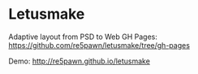 # Letusmake
Adaptive layout from PSD to Web
GH Pages: https://github.com/re5pawn/letusmake/tree/gh-pages

Demo: http://re5pawn.github.io/letusmake
